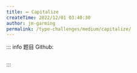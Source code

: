```yaml
---
title: ➖ Capitalize
createTime: 2022/12/01 03:40:30
author: jm-garming
permalink: /type-challenges/medium/capitalize/
---
```


::: info 题目
Github: []()

```ts

```

:::
